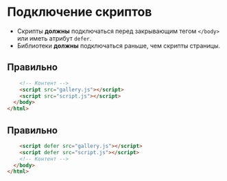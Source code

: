 # Подключение скриптов

- Скрипты **должны** подключаться перед закрывающим тегом `</body>` или иметь атрибут `defer`.
- Библиотеки **должны** подключаться раньше, чем скрипты страницы.

## Правильно

```html
    <!-- Контент -->
    <script src="gallery.js"></script>
    <script src="script.js"></script>
  </body>
</html>
```

## Правильно

```html
    <script defer src="gallery.js"></script>
    <script defer src="script.js"></script>
    <!-- Контент -->
  </body>
</html>
```
